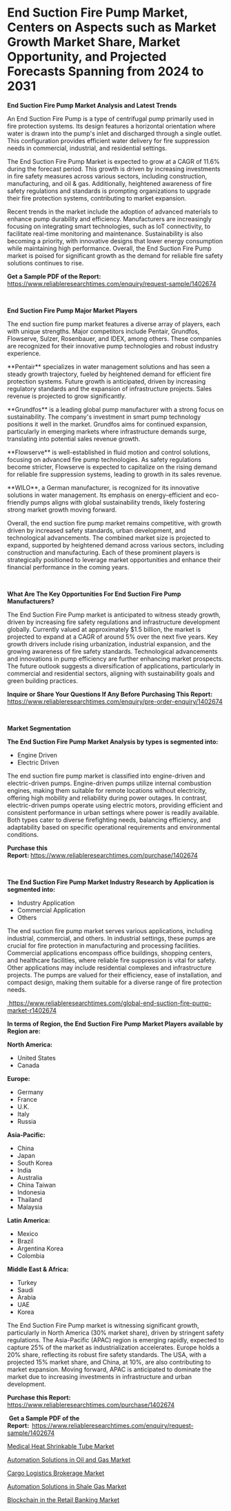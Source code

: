 <p><h1>End Suction Fire Pump Market, Centers on Aspects such as Market Growth Market Share, Market Opportunity, and Projected Forecasts Spanning from 2024 to 2031</h1></p><p><strong>End Suction Fire Pump Market Analysis and Latest Trends</strong></p>
<p><p>An End Suction Fire Pump is a type of centrifugal pump primarily used in fire protection systems. Its design features a horizontal orientation where water is drawn into the pump's inlet and discharged through a single outlet. This configuration provides efficient water delivery for fire suppression needs in commercial, industrial, and residential settings.</p><p>The End Suction Fire Pump Market is expected to grow at a CAGR of 11.6% during the forecast period. This growth is driven by increasing investments in fire safety measures across various sectors, including construction, manufacturing, and oil & gas. Additionally, heightened awareness of fire safety regulations and standards is prompting organizations to upgrade their fire protection systems, contributing to market expansion.</p><p>Recent trends in the market include the adoption of advanced materials to enhance pump durability and efficiency. Manufacturers are increasingly focusing on integrating smart technologies, such as IoT connectivity, to facilitate real-time monitoring and maintenance. Sustainability is also becoming a priority, with innovative designs that lower energy consumption while maintaining high performance. Overall, the End Suction Fire Pump market is poised for significant growth as the demand for reliable fire safety solutions continues to rise.</p></p>
<p><strong>Get a Sample PDF of the Report:&nbsp;</strong> <a href="https://www.reliableresearchtimes.com/enquiry/request-sample/1402674?utm_campaign=1593&utm_medium=2&utm_source=Github&utm_content=ia&utm_term=23102024&utm_id=end-suction-fire-pump">https://www.reliableresearchtimes.com/enquiry/request-sample/1402674</a></p>
<p>&nbsp;</p>
<p><strong>End Suction Fire Pump Major Market Players</strong></p>
<p><p>The end suction fire pump market features a diverse array of players, each with unique strengths. Major competitors include Pentair, Grundfos, Flowserve, Sulzer, Rosenbauer, and IDEX, among others. These companies are recognized for their innovative pump technologies and robust industry experience.</p><p>**Pentair** specializes in water management solutions and has seen a steady growth trajectory, fueled by heightened demand for efficient fire protection systems. Future growth is anticipated, driven by increasing regulatory standards and the expansion of infrastructure projects. Sales revenue is projected to grow significantly.</p><p>**Grundfos** is a leading global pump manufacturer with a strong focus on sustainability. The company's investment in smart pump technology positions it well in the market. Grundfos aims for continued expansion, particularly in emerging markets where infrastructure demands surge, translating into potential sales revenue growth.</p><p>**Flowserve** is well-established in fluid motion and control solutions, focusing on advanced fire pump technologies. As safety regulations become stricter, Flowserve is expected to capitalize on the rising demand for reliable fire suppression systems, leading to growth in its sales revenue.</p><p>**WILO**, a German manufacturer, is recognized for its innovative solutions in water management. Its emphasis on energy-efficient and eco-friendly pumps aligns with global sustainability trends, likely fostering strong market growth moving forward.</p><p>Overall, the end suction fire pump market remains competitive, with growth driven by increased safety standards, urban development, and technological advancements. The combined market size is projected to expand, supported by heightened demand across various sectors, including construction and manufacturing. Each of these prominent players is strategically positioned to leverage market opportunities and enhance their financial performance in the coming years.</p></p>
<p>&nbsp;</p>
<p><strong>What Are The Key Opportunities For End Suction Fire Pump Manufacturers?</strong></p>
<p><p>The End Suction Fire Pump market is anticipated to witness steady growth, driven by increasing fire safety regulations and infrastructure development globally. Currently valued at approximately $1.5 billion, the market is projected to expand at a CAGR of around 5% over the next five years. Key growth drivers include rising urbanization, industrial expansion, and the growing awareness of fire safety standards. Technological advancements and innovations in pump efficiency are further enhancing market prospects. The future outlook suggests a diversification of applications, particularly in commercial and residential sectors, aligning with sustainability goals and green building practices.</p></p>
<p><strong>Inquire or Share Your Questions If Any Before Purchasing This Report:</strong> <a href="https://www.reliableresearchtimes.com/enquiry/pre-order-enquiry/1402674?utm_campaign=1593&utm_medium=2&utm_source=Github&utm_content=ia&utm_term=23102024&utm_id=end-suction-fire-pump">https://www.reliableresearchtimes.com/enquiry/pre-order-enquiry/1402674</a></p>
<p>&nbsp;</p>
<p><strong>Market Segmentation</strong></p>
<p><strong>The End Suction Fire Pump Market Analysis by types is segmented into:</strong></p>
<p><ul><li>Engine Driven</li><li>Electric Driven</li></ul></p>
<p><p>The end suction fire pump market is classified into engine-driven and electric-driven pumps. Engine-driven pumps utilize internal combustion engines, making them suitable for remote locations without electricity, offering high mobility and reliability during power outages. In contrast, electric-driven pumps operate using electric motors, providing efficient and consistent performance in urban settings where power is readily available. Both types cater to diverse firefighting needs, balancing efficiency, and adaptability based on specific operational requirements and environmental conditions.</p></p>
<p><strong>Purchase this Report:&nbsp;</strong><a href="https://www.reliableresearchtimes.com/purchase/1402674?utm_campaign=1593&utm_medium=2&utm_source=Github&utm_content=ia&utm_term=23102024&utm_id=end-suction-fire-pump">https://www.reliableresearchtimes.com/purchase/1402674</a></p>
<p>&nbsp;</p>
<p><strong>The End Suction Fire Pump Market Industry Research by Application is segmented into:</strong></p>
<p><ul><li>Industry Application</li><li>Commercial Application</li><li>Others</li></ul></p>
<p><p>The end suction fire pump market serves various applications, including industrial, commercial, and others. In industrial settings, these pumps are crucial for fire protection in manufacturing and processing facilities. Commercial applications encompass office buildings, shopping centers, and healthcare facilities, where reliable fire suppression is vital for safety. Other applications may include residential complexes and infrastructure projects. The pumps are valued for their efficiency, ease of installation, and compact design, making them suitable for a diverse range of fire protection needs.</p></p>
<p><a href="https://www.reliableresearchtimes.com/global-end-suction-fire-pump-market-r1402674?utm_campaign=1593&utm_medium=2&utm_source=Github&utm_content=ia&utm_term=23102024&utm_id=end-suction-fire-pump">&nbsp;https://www.reliableresearchtimes.com/global-end-suction-fire-pump-market-r1402674</a></p>
<p><strong>In terms of Region, the End Suction Fire Pump Market Players available by Region are:</strong></p>
<p>
    <p> <strong> North America: </strong>
        <ul>
            <li>United States</li>
            <li>Canada</li>
        </ul>
        </p> 
    <p> <strong> Europe: </strong>
        <ul>
            <li>Germany</li>
            <li>France</li>
            <li>U.K.</li>
            <li>Italy</li>
            <li>Russia</li>
        </ul>
        </p> 
    <p> <strong> Asia-Pacific: </strong>
        <ul>
            <li>China</li>
            <li>Japan</li>
            <li>South Korea</li>
            <li>India</li>
            <li>Australia</li>
            <li>China Taiwan</li>
            <li>Indonesia</li>
            <li>Thailand</li>
            <li>Malaysia</li>
        </ul>
        </p> 
    <p> <strong> Latin America: </strong>
        <ul>
            <li>Mexico</li>
            <li>Brazil</li>
            <li>Argentina Korea</li>
            <li>Colombia</li>
        </ul>
        </p> 
    <p> <strong> Middle East & Africa: </strong>
        <ul>
            <li>Turkey</li>
            <li>Saudi</li>
            <li>Arabia</li>
            <li>UAE</li>
            <li>Korea</li>
        </ul>
    </p>
    </p>
<p><p>The End Suction Fire Pump market is witnessing significant growth, particularly in North America (30% market share), driven by stringent safety regulations. The Asia-Pacific (APAC) region is emerging rapidly, expected to capture 25% of the market as industrialization accelerates. Europe holds a 20% share, reflecting its robust fire safety standards. The USA, with a projected 15% market share, and China, at 10%, are also contributing to market expansion. Moving forward, APAC is anticipated to dominate the market due to increasing investments in infrastructure and urban development.</p></p>
<p><strong>Purchase this Report: </strong><a href="https://www.reliableresearchtimes.com/purchase/1402674?utm_campaign=1593&utm_medium=2&utm_source=Github&utm_content=ia&utm_term=23102024&utm_id=end-suction-fire-pump">https://www.reliableresearchtimes.com/purchase/1402674</a></p>
<p>&nbsp;<strong>Get a Sample PDF of the Report:&nbsp;&nbsp;</strong><a href="https://www.reliableresearchtimes.com/enquiry/request-sample/1402674?utm_campaign=1593&utm_medium=2&utm_source=Github&utm_content=ia&utm_term=23102024&utm_id=end-suction-fire-pump">https://www.reliableresearchtimes.com/enquiry/request-sample/1402674</a></p>
<p><strong></strong></p>
<p><p><a href="https://www.linkedin.com/pulse/investment-opportunities-medical-heat-shrinkable-tube-sector-7ed0e?utm_campaign=1593&utm_medium=2&utm_source=Github&utm_content=ia&utm_term=23102024&utm_id=end-suction-fire-pump">Medical Heat Shrinkable Tube Market</a></p><p><a href="https://www.linkedin.com/pulse/unveiling-market-trends-global-automation-solutions-oil-su74e?utm_campaign=1593&utm_medium=2&utm_source=Github&utm_content=ia&utm_term=23102024&utm_id=end-suction-fire-pump">Automation Solutions in Oil and Gas Market</a></p><p><a href="https://www.linkedin.com/pulse/cargo-logistics-brokerage-industry-sector-market-dynamics-h4ame?utm_campaign=1593&utm_medium=2&utm_source=Github&utm_content=ia&utm_term=23102024&utm_id=end-suction-fire-pump">Cargo Logistics Brokerage Market</a></p><p><a href="https://www.linkedin.com/pulse/strategic-insights-global-automation-solutions-shale-gas-ofkde?utm_campaign=1593&utm_medium=2&utm_source=Github&utm_content=ia&utm_term=23102024&utm_id=end-suction-fire-pump">Automation Solutions in Shale Gas Market</a></p><p><a href="https://www.linkedin.com/pulse/competitive-intelligence-blockchain-retail-banking-market-b4nje?utm_campaign=1593&utm_medium=2&utm_source=Github&utm_content=ia&utm_term=23102024&utm_id=end-suction-fire-pump">Blockchain in the Retail Banking Market</a></p></p>